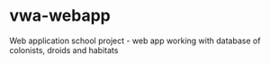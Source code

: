 # vwa-webapp
 Web application school project - web app working with database of colonists, droids and habitats
